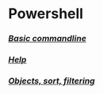 #  Powershell


### *[Basic commandline](basic_commands.md)*
### *[Help](help.md)*
### *[Objects, sort, filtering](objects_sort_filtering.md)*
